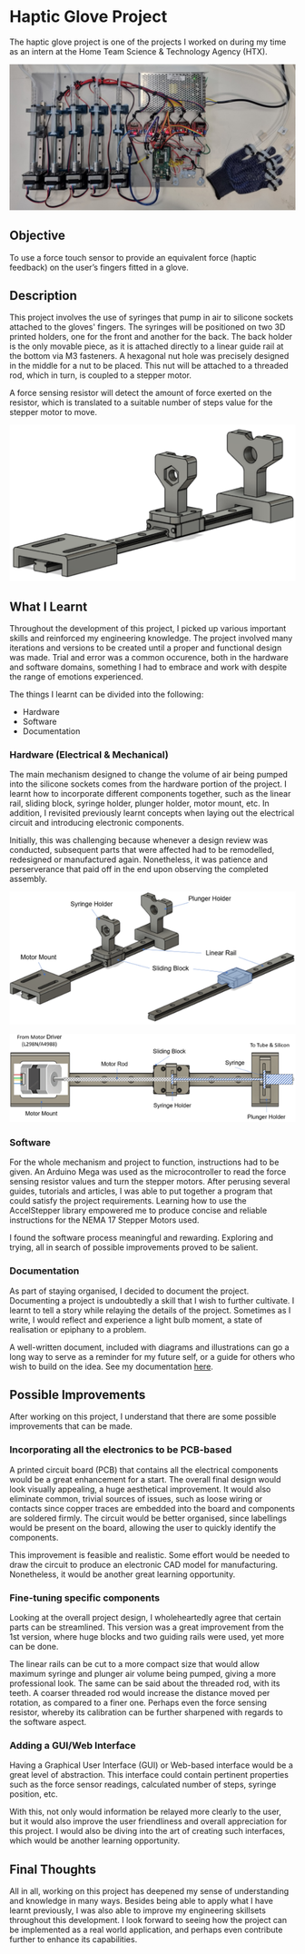 # Haptic Glove Project

The haptic glove project is one of the projects I worked on during my time as an intern at the Home Team Science & Technology Agency (HTX).

![Image](https://github.com/muadzyamani/htx-hapticglove/blob/main/Images/completeMechanismImg.jpg)

## Objective

To use a force touch sensor to provide an equivalent force (haptic feedback) on the user’s fingers fitted in a glove.

## Description

This project involves the use of syringes that pump in air to silicone sockets attached to the gloves' fingers. The syringes will be positioned on two 3D printed holders, one for the front and another for the back. The back holder is the only movable piece, as it is attached directly to a linear guide rail at the bottom via M3 fasteners. A hexagonal nut hole was precisely designed in the middle for a nut to be placed. This nut will be attached to a threaded rod, which in turn, is coupled to a stepper motor.

A force sensing resistor will detect the amount of force exerted on the resistor, which is translated to a suitable number of steps value for the stepper motor to move.

![Image](https://github.com/muadzyamani/htx-hapticglove/blob/main/Images/syringeMechanismImg1.png)

## What I Learnt

Throughout the development of this project, I picked up various important skills and reinforced my engineering knowledge. The project involved many iterations and versions to be created until a proper and functional design was made. Trial and error was a common occurence, both in the hardware and software domains, something I had to embrace and work with despite the range of emotions experienced.

The things I learnt can be divided into the following:

- Hardware
- Software
- Documentation

### Hardware (Electrical & Mechanical)

The main mechanism designed to change the volume of air being pumped into the silicone sockets comes from the hardware portion of the project. I learnt how to incorporate different components together, such as the linear rail, sliding block, syringe holder, plunger holder, motor mount, etc. In addition, I revisited previously learnt concepts when laying out the electrical circuit and introducing electronic components.

Initially, this was challenging because whenever a design review was conducted, subsequent parts that were affected had to be remodelled, redesigned or manufactured again. Nonetheless, it was patience and perserverance that paid off in the end upon observing the completed assembly.

![Image](https://github.com/muadzyamani/htx-hapticglove/blob/main/Images/syringeMechanismImg2.png)

![Image](https://github.com/muadzyamani/htx-hapticglove/blob/main/Images/topViewMechanismImg.png)

### Software

For the whole mechanism and project to function, instructions had to be given. An Arduino Mega was used as the microcontroller to read the force sensing resistor values and turn the stepper motors. After perusing several guides, tutorials and articles, I was able to put together a program that could satisfy the project requirements. Learning how to use the AccelStepper library empowered me to produce concise and reliable instructions for the NEMA 17 Stepper Motors used.

I found the software process meaningful and rewarding. Exploring and trying, all in search of possible improvements proved to be salient.

### Documentation

As part of staying organised, I decided to document the project. Documenting a project is undoubtedly a skill that I wish to further cultivate. I learnt to tell a story while relaying the details of the project. Sometimes as I write, I would reflect and experience a light bulb moment, a state of realisation or epiphany to a problem.

A well-written document, included with diagrams and illustrations can go a long way to serve as a reminder for my future self, or a guide for others who wish to build on the idea. See my documentation [here](https://github.com/muadzyamani/htx-hapticglove/tree/main/Documentation).

## Possible Improvements

After working on this project, I understand that there are some possible improvements that can be made.

### Incorporating all the electronics to be PCB-based

A printed circuit board (PCB) that contains all the electrical components would be a great enhancement for a start. The overall final design would look visually appealing, a huge aesthetical improvement. It would also eliminate common, trivial sources of issues, such as loose wiring or contacts since copper traces are embedded into the board and components are soldered firmly. The circuit would be better organised, since labellings would be present on the board, allowing the user to quickly identify the components.

This improvement is feasible and realistic. Some effort would be needed to draw the circuit to produce an electronic CAD model for manufacturing. Nonetheless, it would be another great learning opportunity.

### Fine-tuning specific components

Looking at the overall project design, I wholeheartedly agree that certain parts can be streamlined. This version was a great improvement from the 1st version, where huge blocks and two guiding rails were used, yet more can be done.

The linear rails can be cut to a more compact size that would allow maximum syringe and plunger air volume being pumped, giving a more professional look. The same can be said about the threaded rod, with its teeth. A coarser threaded rod would increase the distance moved per rotation, as compared to a finer one. Perhaps even the force sensing resistor, whereby its calibration can be further sharpened with regards to the software aspect.

### Adding a GUI/Web Interface

Having a Graphical User Interface (GUI) or Web-based interface would be a great level of abstraction. This interface could contain pertinent properties such as the force sensor readings, calculated number of steps, syringe position, etc.

With this, not only would information be relayed more clearly to the user, but it would also improve the user friendliness and overall appreciation for this project. I would also be diving into the art of creating such interfaces, which would be another learning opportunity.

## Final Thoughts

All in all, working on this project has deepened my sense of understanding and knowledge in many ways. Besides being able to apply what I have learnt previously, I was also able to improve my engineering skillsets throughout this development. I look forward to seeing how the project can be implemented as a real world application, and perhaps even contribute further to enhance its capabilities.
